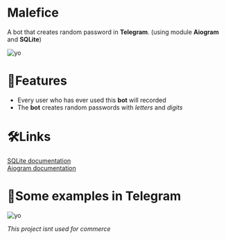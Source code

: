 # Malefice

A bot that creates random password in **Telegram**. (using module **Aiogram** and **SQLite**) 

![yo](https://github.com/vstyoma/maleficebot/blob/main/images/bot.jpg)
# 📐Features 

- Every user who has ever used this **bot** will recorded 
- The **bot** creates random passwords with *letters* and *digits*
# 🛠Links

[SQLite documentation](https://www.sqlite.org/docs.html) \
[Aiogram documentation](https://docs.aiogram.dev/en/latest/)

#  📂Some examples in **Telegram**
![yo](https://github.com/vstyoma/maleficebot/blob/main/images/%D0%A1%D0%BD%D0%B8%D0%BC%D0%BE%D0%BA%20%D1%8D%D0%BA%D1%80%D0%B0%D0%BD%D0%B0%202022-11-11%20194935.png)

*This project isnt used for commerce*
